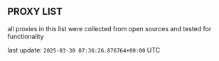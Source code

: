 ## PROXY LIST

all proxies in this list were collected from open sources and tested for functionality

last update: `2025-03-30 07:36:26.876764+00:00` UTC